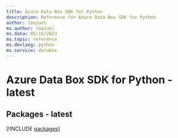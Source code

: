 ```yaml
---
title: Azure Data Box SDK for Python
description: Reference for Azure Data Box SDK for Python
author: lmazuel
ms.author: lmazuel
ms.data: 05/15/2023
ms.topic: reference
ms.devlang: python
ms.service: databox
---
```

# Azure Data Box SDK for Python - latest
## Packages - latest
[!INCLUDE [packages](data-box-index.md)]